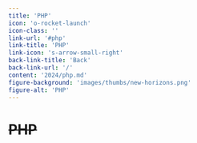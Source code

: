 ```yaml
---
title: 'PHP'
icon: 'o-rocket-launch'
icon-class: ''
link-url: '#php'
link-title: 'PHP'
link-icon: 's-arrow-small-right'
back-link-title: 'Back'
back-link-url: '/'
content: '2024/php.md'
figure-background: 'images/thumbs/new-horizons.png'
figure-alt: 'PHP'
---
```


# ~~PHP~~

